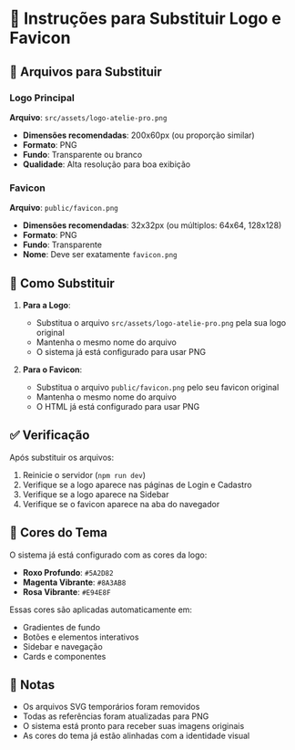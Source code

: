 # 📁 Instruções para Substituir Logo e Favicon

## 🎯 Arquivos para Substituir

### Logo Principal
**Arquivo**: `src/assets/logo-atelie-pro.png`
- **Dimensões recomendadas**: 200x60px (ou proporção similar)
- **Formato**: PNG
- **Fundo**: Transparente ou branco
- **Qualidade**: Alta resolução para boa exibição

### Favicon
**Arquivo**: `public/favicon.png`
- **Dimensões recomendadas**: 32x32px (ou múltiplos: 64x64, 128x128)
- **Formato**: PNG
- **Fundo**: Transparente
- **Nome**: Deve ser exatamente `favicon.png`

## 🔄 Como Substituir

1. **Para a Logo**:
   - Substitua o arquivo `src/assets/logo-atelie-pro.png` pela sua logo original
   - Mantenha o mesmo nome do arquivo
   - O sistema já está configurado para usar PNG

2. **Para o Favicon**:
   - Substitua o arquivo `public/favicon.png` pelo seu favicon original
   - Mantenha o mesmo nome do arquivo
   - O HTML já está configurado para usar PNG

## ✅ Verificação

Após substituir os arquivos:
1. Reinicie o servidor (`npm run dev`)
2. Verifique se a logo aparece nas páginas de Login e Cadastro
3. Verifique se a logo aparece na Sidebar
4. Verifique se o favicon aparece na aba do navegador

## 🎨 Cores do Tema

O sistema já está configurado com as cores da logo:
- **Roxo Profundo**: `#5A2D82`
- **Magenta Vibrante**: `#8A3AB8`
- **Rosa Vibrante**: `#E94E8F`

Essas cores são aplicadas automaticamente em:
- Gradientes de fundo
- Botões e elementos interativos
- Sidebar e navegação
- Cards e componentes

## 📝 Notas

- Os arquivos SVG temporários foram removidos
- Todas as referências foram atualizadas para PNG
- O sistema está pronto para receber suas imagens originais
- As cores do tema já estão alinhadas com a identidade visual


